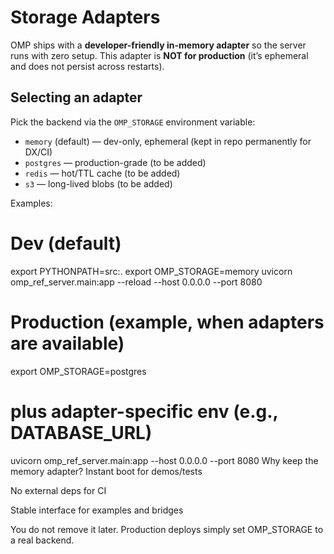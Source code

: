 # Storage Adapters

OMP ships with a **developer-friendly in-memory adapter** so the server runs with zero setup.
This adapter is **NOT for production** (it’s ephemeral and does not persist across restarts).

## Selecting an adapter

Pick the backend via the `OMP_STORAGE` environment variable:

- `memory` (default) — dev-only, ephemeral (kept in repo permanently for DX/CI)
- `postgres` — production-grade (to be added)
- `redis` — hot/TTL cache (to be added)
- `s3` — long-lived blobs (to be added)

Examples:

# Dev (default)
export PYTHONPATH=src:.
export OMP_STORAGE=memory
uvicorn omp_ref_server.main:app --reload --host 0.0.0.0 --port 8080

# Production (example, when adapters are available)
export OMP_STORAGE=postgres

# plus adapter-specific env (e.g., DATABASE_URL)
uvicorn omp_ref_server.main:app --host 0.0.0.0 --port 8080
Why keep the memory adapter?
Instant boot for demos/tests

No external deps for CI

Stable interface for examples and bridges

You do not remove it later. Production deploys simply set OMP_STORAGE to a real backend.

